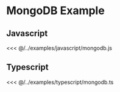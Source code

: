 # MongoDB Example

## Javascript

<<< @/../examples/javascript/mongodb.js

## Typescript

<<< @/../examples/typescript/mongodb.ts
